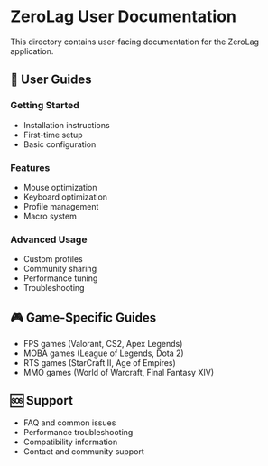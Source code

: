 # ZeroLag User Documentation

This directory contains user-facing documentation for the ZeroLag application.

## 📖 User Guides

### Getting Started
- Installation instructions
- First-time setup
- Basic configuration

### Features
- Mouse optimization
- Keyboard optimization
- Profile management
- Macro system

### Advanced Usage
- Custom profiles
- Community sharing
- Performance tuning
- Troubleshooting

## 🎮 Game-Specific Guides

- FPS games (Valorant, CS2, Apex Legends)
- MOBA games (League of Legends, Dota 2)
- RTS games (StarCraft II, Age of Empires)
- MMO games (World of Warcraft, Final Fantasy XIV)

## 🆘 Support

- FAQ and common issues
- Performance troubleshooting
- Compatibility information
- Contact and community support
